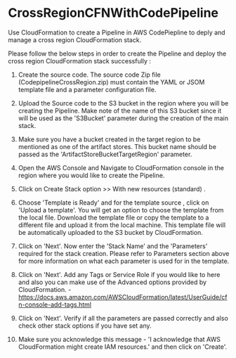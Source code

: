 # CrossRegionCFNWithCodePipeline
Use CloudFormation to create a Pipeline in AWS CodePiepline to deply and manage a cross region CloudFormation stack.


Please follow the below steps in order to create the Pipeline and deploy the cross region CloudFormation stack successfully :

1. Create the source code. The source code Zip file (CodepipelineCrossRegion.zip) must contain the YAML or JSOM template file and a parameter configuration file.

2. Upload the Source code to the S3 bucket in the region where you will be creating the Pipeline. Make note of the name of this S3 bucket since it will be used as the 'S3Bucket' parameter during the creation of the main stack.

3. Make sure you have a bucket created in the target region to be mentioned as one of the artifact stores. This bucket name should be passed as the 'ArtifactStoreBucketTargetRegion' parameter.

4. Open the AWS Console and Navigate to CloudFormation console in the region where you would like to create the Pipeline.

5. Click on Create Stack option >> With new resources (standard) .

6. Choose 'Template is Ready' and for the template source , click on 'Upload a template'. You will get an option to choose the template from the local file. Download the template file or copy the template to a different file and upload it from the local machine. This template file will be automatically uploaded to the S3 bucket by CloudFormation.

7. Click on 'Next'. Now enter the 'Stack Name' and the 'Parameters' required for the stack creation. Please refer to Parameters section above for more information on what each parameter is used for in the template.

8. Click on 'Next'. Add any Tags or Service Role if you would like to here and also you can make use of the Advanced options provided by CloudFormation. - https://docs.aws.amazon.com/AWSCloudFormation/latest/UserGuide/cfn-console-add-tags.html

9. Click on 'Next'. Verify if all the parameters are passed correctly and also check other stack options if you have set any.

10. Make sure you acknowledge this message - 'I acknowledge that AWS CloudFormation might create IAM resources.' and then click on 'Create'.
